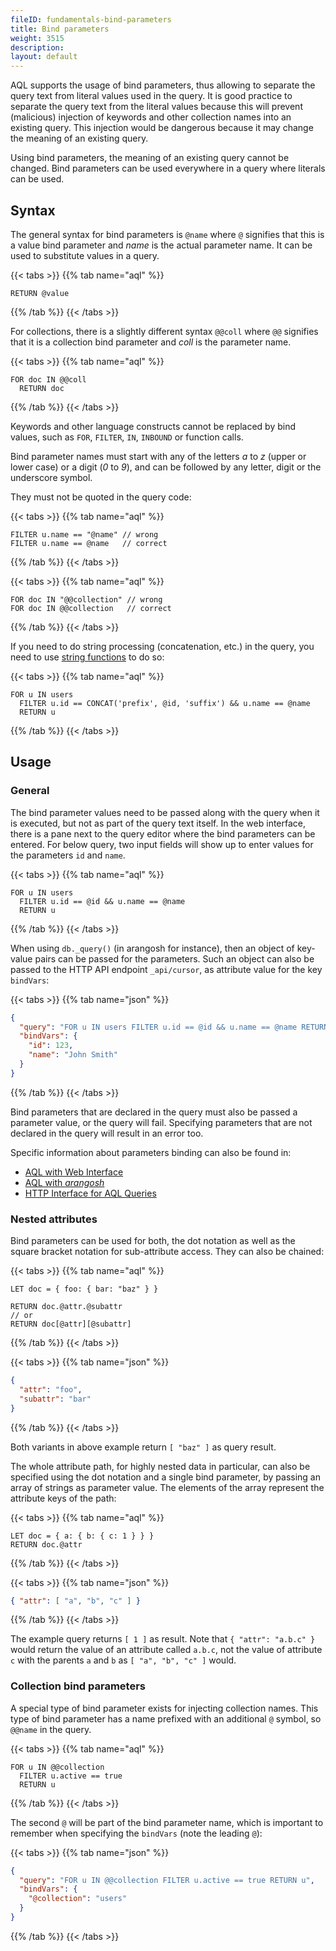 ```yaml
---
fileID: fundamentals-bind-parameters
title: Bind parameters
weight: 3515
description: 
layout: default
---
```

AQL supports the usage of bind parameters, thus allowing to separate the query
text from literal values used in the query. It is good practice to separate the
query text from the literal values because this will prevent (malicious)
injection of keywords and other collection names into an existing query. This
injection would be dangerous because it may change the meaning of an existing
query.

Using bind parameters, the meaning of an existing query cannot be changed. Bind
parameters can be used everywhere in a query where literals can be used.

## Syntax

The general syntax for bind parameters is `@name` where `@` signifies that this
is a value bind parameter and *name* is the actual parameter name. It can be
used to substitute values in a query.

{{< tabs >}}
{{% tab name="aql" %}}
```aql
RETURN @value
```
{{% /tab %}}
{{< /tabs >}}

For collections, there is a slightly different syntax `@@coll` where `@@`
signifies that it is a collection bind parameter and *coll* is the parameter
name.

{{< tabs >}}
{{% tab name="aql" %}}
```aql
FOR doc IN @@coll
  RETURN doc
```
{{% /tab %}}
{{< /tabs >}}

Keywords and other language constructs cannot be replaced by bind values, such
as `FOR`, `FILTER`, `IN`, `INBOUND` or function calls.

Bind parameter names must start with any of the letters *a* to *z* (upper or
lower case) or a digit (*0* to *9*), and can be followed by any letter, digit
or the underscore symbol.

They must not be quoted in the query code:

{{< tabs >}}
{{% tab name="aql" %}}
```aql
FILTER u.name == "@name" // wrong
FILTER u.name == @name   // correct
```
{{% /tab %}}
{{< /tabs >}}

{{< tabs >}}
{{% tab name="aql" %}}
```aql
FOR doc IN "@@collection" // wrong
FOR doc IN @@collection   // correct
```
{{% /tab %}}
{{< /tabs >}}

If you need to do string processing (concatenation, etc.) in the query, you
need to use [string functions](../functions/functions-string) to do so:

{{< tabs >}}
{{% tab name="aql" %}}
```aql
FOR u IN users
  FILTER u.id == CONCAT('prefix', @id, 'suffix') && u.name == @name
  RETURN u
```
{{% /tab %}}
{{< /tabs >}}

## Usage

### General

The bind parameter values need to be passed along with the query when it is
executed, but not as part of the query text itself. In the web interface,
there is a pane next to the query editor where the bind parameters can be
entered. For below query, two input fields will show up to enter values for
the parameters `id` and `name`.

{{< tabs >}}
{{% tab name="aql" %}}
```aql
FOR u IN users
  FILTER u.id == @id && u.name == @name
  RETURN u
```
{{% /tab %}}
{{< /tabs >}}

When using `db._query()` (in arangosh for instance), then an
object of key-value pairs can be passed for the parameters. Such an object
can also be passed to the HTTP API endpoint `_api/cursor`, as attribute
value for the key `bindVars`:

{{< tabs >}}
{{% tab name="json" %}}
```json
{
  "query": "FOR u IN users FILTER u.id == @id && u.name == @name RETURN u",
  "bindVars": {
    "id": 123,
    "name": "John Smith"
  }
}
```
{{% /tab %}}
{{< /tabs >}}

Bind parameters that are declared in the query must also be passed a parameter
value, or the query will fail. Specifying parameters that are not declared in
the query will result in an error too.

Specific information about parameters binding can also be found in:

- [AQL with Web Interface](../how-to-invoke-aql/invocation-with-web-interface)
- [AQL with _arangosh_](../how-to-invoke-aql/invocation-with-arangosh)
- [HTTP Interface for AQL Queries](../../http/aql-query-cursors/)

### Nested attributes

Bind parameters can be used for both, the dot notation as well as the square
bracket notation for sub-attribute access. They can also be chained:

{{< tabs >}}
{{% tab name="aql" %}}
```aql
LET doc = { foo: { bar: "baz" } }

RETURN doc.@attr.@subattr
// or
RETURN doc[@attr][@subattr]
```
{{% /tab %}}
{{< /tabs >}}

{{< tabs >}}
{{% tab name="json" %}}
```json
{
  "attr": "foo",
  "subattr": "bar"
}
```
{{% /tab %}}
{{< /tabs >}}

Both variants in above example return `[ "baz" ]` as query result.

The whole attribute path, for highly nested data in particular, can also be
specified using the dot notation and a single bind parameter, by passing an
array of strings as parameter value. The elements of the array represent the
attribute keys of the path:

{{< tabs >}}
{{% tab name="aql" %}}
```aql
LET doc = { a: { b: { c: 1 } } }
RETURN doc.@attr
```
{{% /tab %}}
{{< /tabs >}}

{{< tabs >}}
{{% tab name="json" %}}
```json
{ "attr": [ "a", "b", "c" ] }
```
{{% /tab %}}
{{< /tabs >}}

The example query returns `[ 1 ]` as result. Note that `{ "attr": "a.b.c" }`
would return the value of an attribute called `a.b.c`, not the value of
attribute `c` with the parents `a` and `b` as `[ "a", "b", "c" ]` would.

### Collection bind parameters

A special type of bind parameter exists for injecting collection names. This
type of bind parameter has a name prefixed with an additional `@` symbol, so
`@@name` in the query.

{{< tabs >}}
{{% tab name="aql" %}}
```aql
FOR u IN @@collection
  FILTER u.active == true
  RETURN u
```
{{% /tab %}}
{{< /tabs >}}

The second `@` will be part of the bind parameter name, which is important to
remember when specifying the `bindVars` (note the leading `@`):

{{< tabs >}}
{{% tab name="json" %}}
```json
{
  "query": "FOR u IN @@collection FILTER u.active == true RETURN u",
  "bindVars": {
    "@collection": "users"
  }
}
```
{{% /tab %}}
{{< /tabs >}}
